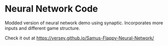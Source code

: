 <h1> Neural Network Code </h1>

Modded version of neural network demo using synaptic. Incorporates more inputs and different game structure.

Check it out at https://versey.github.io/Samus-Flappy-Neural-Network/ 

